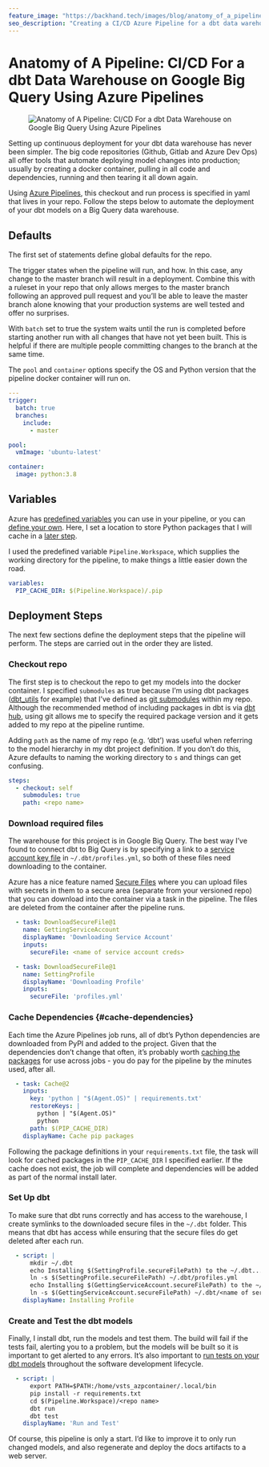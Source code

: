 ```yaml
---
feature_image: "https://backhand.tech/images/blog/anatomy_of_a_pipeline.png"
seo_description: "Creating a CI/CD Azure Pipeline for a dbt data warehouse on Google Big Query"
---
```


# Anatomy of A Pipeline: CI/CD For a dbt Data Warehouse on Google Big Query Using Azure Pipelines
<figure class="figure text-center"><img src="https://backhand.tech/images/blog/anatomy_of_a_pipeline.png" alt="Anatomy of A Pipeline: CI/CD For a dbt Data Warehouse on Google Big Query Using Azure Pipelines"/></figure>
Setting up continuous deployment for your dbt data warehouse has never been simpler. The big code repositories (Github, Gitlab and Azure Dev Ops) all offer tools that automate deploying model changes into production; usually by creating a docker container, pulling in all code and dependencies, running and then tearing it all down again.

Using [Azure Pipelines](https://azure.microsoft.com/en-gb/services/devops/pipelines/), this checkout and run process is specified in yaml that lives in your repo. Follow the steps below to automate the deployment of your dbt models on a Big Query data warehouse.

## Defaults

The first set of statements define global defaults for the repo.

The trigger states when the pipeline will run, and how. In this case, any change to the master branch will result in a deployment. Combine this with a ruleset in your repo that only allows merges to the master branch following an approved pull request and you’ll be able to leave the master branch alone knowing that your production systems are well tested and offer no surprises.

With `batch` set to true the system waits until the run is completed before starting another run with all changes that have not yet been built. This is helpful if there are multiple people committing changes to the branch at the same time.

The `pool` and `container` options specify the OS and Python version that the pipeline docker container will run on.

```yaml
---
trigger:
  batch: true
  branches:
    include:
      - master

pool:
  vmImage: 'ubuntu-latest'

container:
  image: python:3.8
```

## Variables

Azure has [predefined variables](https://docs.microsoft.com/en-us/azure/devops/pipelines/build/variables?view=azure-devops&tabs=yaml) you can use in your pipeline, or you can [define your own](https://docs.microsoft.com/en-us/azure/devops/pipelines/process/variables?view=azure-devops&tabs=yaml%2Cbatch). Here, I set a location to store Python packages that I will cache in a [later step](#cache-dependencies).

I used the predefined variable `Pipeline.Workspace`, which supplies the working directory for the pipeline, to make things a little easier down the road.

```yaml
variables:
  PIP_CACHE_DIR: $(Pipeline.Workspace)/.pip
```

## Deployment Steps

The next few sections define the deployment steps that the pipeline will perform. The steps are carried out in the order they are listed.

### Checkout repo

The first step is to checkout the repo to get my models into the docker container. I specified `submodules` as true because I’m using dbt packages ([dbt_utils](https://github.com/fishtown-analytics/dbt-utils) for example) that I’ve defined as [git submodules](https://github.blog/2016-02-01-working-with-submodules/) within my repo. Although the recommended method of including packages in dbt is via [dbt hub](https://hub.getdbt.com/), using git allows me to specify the required package version and it gets added to my repo at the pipeline runtime.

Adding `path` as the name of my repo (e.g. ‘dbt’) was useful when referring to the model hierarchy in my dbt project definition. If you don’t do this, Azure defaults to naming the working directory to `s` and things can get confusing.

```yaml
steps:
  - checkout: self
    submodules: true
    path: <repo name>
```

### Download required files

The warehouse for this project is in Google Big Query. The best way I’ve found to connect dbt to Big Query is by specifying a link to a [service account key file](https://cloud.google.com/bigquery/docs/authentication/service-account-file#python) in `~/.dbt/profiles.yml`, so both of these files need downloading to the container.

Azure has a nice feature named [Secure Files](https://docs.microsoft.com/en-us/azure/devops/pipelines/library/secure-files?view=azure-devops) where you can upload files with secrets in them to a secure area (separate from your versioned repo) that you can download into the container via a task in the pipeline. The files are deleted from the container after the pipeline runs.

```yaml
  - task: DownloadSecureFile@1
    name: GettingServiceAccount
    displayName: 'Downloading Service Account'
    inputs:
      secureFile: <name of service account creds>

  - task: DownloadSecureFile@1
    name: SettingProfile
    displayName: 'Downloading Profile'
    inputs:
      secureFile: 'profiles.yml'
```

### Cache Dependencies {#cache-dependencies}

Each time the Azure Pipelines job runs, all of dbt’s Python dependencies are downloaded from PyPI and added to the project. Given that the dependencies don’t change that often, it’s probably worth [caching the packages](https://docs.microsoft.com/en-us/azure/devops/pipelines/release/caching?view=azure-devops) for use across jobs - you do pay for the pipeline by the minutes used, after all.


```yaml
  - task: Cache@2
    inputs:
      key: 'python | "$(Agent.OS)" | requirements.txt'
      restoreKeys: |
        python | "$(Agent.OS)"
        python
      path: $(PIP_CACHE_DIR)
    displayName: Cache pip packages
```
Following the package definitions in your `requirements.txt` file, the task will look for cached packages in the `PIP_CACHE_DIR` I specified earlier. If the cache does not exist, the job will complete and dependencies will be added as part of the normal install later.

### Set Up dbt

To make sure that dbt runs correctly and has access to the warehouse, I create symlinks to the downloaded secure files in the `~/.dbt` folder. This means that dbt has access while ensuring that the secure files do get deleted after each run.

```yaml
  - script: |
      mkdir ~/.dbt
      echo Installing $(SettingProfile.secureFilePath) to the ~/.dbt...
      ln -s $(SettingProfile.secureFilePath) ~/.dbt/profiles.yml
      echo Installing $(GettingServiceAccount.secureFilePath) to the ~/.dbt...
      ln -s $(GettingServiceAccount.secureFilePath) ~/.dbt/<name of service account creds>
    displayName: Installing Profile
```

### Create and Test the dbt models

Finally, I install dbt, run the models and test them. The build will fail if the tests fail, alerting you to a problem, but the models will be built so it is important to get alerted to any errors. It’s also important to [run tests on your dbt models](https://analysis.backhand.tech/Data-Ops/run-dbt-tests-on-commit.html) throughout the software development lifecycle.

```yaml
  - script: |
      export PATH=$PATH:/home/vsts_azpcontainer/.local/bin
      pip install -r requirements.txt
      cd $(Pipeline.Workspace)/<repo name>
      dbt run
      dbt test
    displayName: 'Run and Test'
```

Of course, this pipeline is only a start. I’d like to improve it to only run changed models, and also regenerate and deploy the docs artifacts to a web server.
